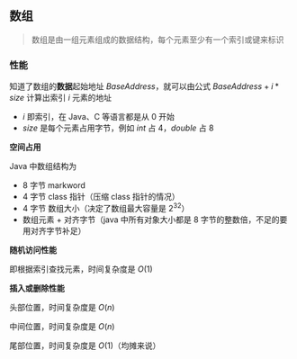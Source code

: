 ## 数组

> 数组是由一组元素组成的数据结构，每个元素至少有一个索引或键来标识

### 性能

知道了数组的**数据**起始地址 $BaseAddress$，就可以由公式 $BaseAddress + i * size$ 计算出索引 $i$ 元素的地址

- $i$ 即索引，在 Java、C 等语言都是从 0 开始
- $size$ 是每个元素占用字节，例如 $int$ 占 $4$，$double$ 占 $8$

**空间占用**

Java 中数组结构为

- 8 字节 markword
- 4 字节 class 指针（压缩 class 指针的情况）
- 4 字节 数组大小（决定了数组最大容量是 $2^{32}$）
- 数组元素 + 对齐字节（java 中所有对象大小都是 8 字节的整数倍，不足的要用对齐字节补足）

**随机访问性能**

即根据索引查找元素，时间复杂度是 $O(1)$

**插入或删除性能**

头部位置，时间复杂度是 $O(n)$

中间位置，时间复杂度是 $O(n)$

尾部位置，时间复杂度是 $O(1)$（均摊来说）
